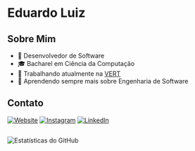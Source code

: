 # Eduardo Luiz

## Sobre Mim
- 🚀 Desenvolvedor de Software
- 🎓 Bacharel em Ciência da Computação
- 💼 Trabalhando atualmente na [VERT](https://www.linkedin.com/company/vertcapital/)
- 🌱 Aprendendo sempre mais sobre Engenharia de Software

## Contato
[![Website](https://img.shields.io/badge/-Website-ff69b4?style=flat-square&logo=Google-Chrome&logoColor=white&link=https://eduardoluiz7.github.io)](https://eduardoluiz7.github.io)
[![Instagram](https://img.shields.io/badge/-Instagram-ff69b4?style=flat-square&logo=Instagram&logoColor=white&link=https://www.instagram.com/eduardoluiz0)](https://www.instagram.com/eduardoluiz0)
[![LinkedIn](https://img.shields.io/badge/-LinkedIn-ff69b4?style=flat-square&logo=LinkedIn&logoColor=white&link=https://www.linkedin.com/in/eduardoluizs)](https://www.linkedin.com/in/eduardoluizs)

##
![Estatísticas do GitHub](https://github-readme-stats.vercel.app/api/top-langs/?username=eduardoluiz7&layout=compact&langs_count=7&theme=gotham)

